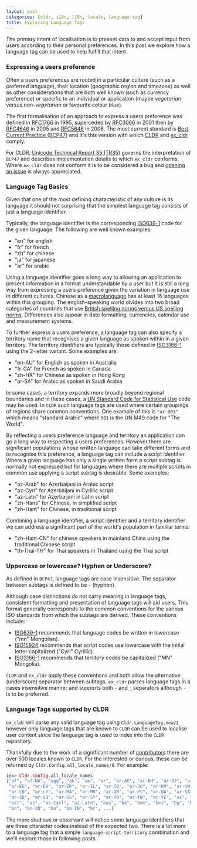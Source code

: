 ```yaml
---
layout: post
categories: [cldr, i18n, l10n, locale, language tag]
title: Exploring Language Tags
---
```


The primary intent of localisation is to present data to and accept input from users according to their personal preferences. In this post we explore how a language tag can be used to help fulfill that intent.

### Expressing a users preference

Often a users preferences are rooted in a particular culture (such as a preferred language), their location (geographic region and timezone) as well as other considerations that are both well known (such as currency preference) or specific to an individual or application (maybe *vegetarian* versus *non-vegetarian* or favourite colour *blue*).

The first formalisation of an approach to express a users preference was defined in [RFC1766](https://tools.ietf.org/html/rfc1766) in 1995, superceded by [RFC3066](https://tools.ietf.org/html/rfc3066) in 2001 then by [RFC4646](https://tools.ietf.org/html/rfc4646) in 2005 and [RFC5646](https://tools.ietf.org/html/rfc5646) in 2006.  The most current standard is [Best Current Practice (BCP47)](https://tools.ietf.org/html/bcp47) and it's this version with which [CLDR](https://cldr.unicode.org) and [ex_cldr](https://hex.pm/packages/ex_cldr) comply.

For CLDR, [Unicode Technical Report 35 (TR35)](http://unicode.org/reports/tr35/#Unicode_Language_and_Locale_Identifiers) governs the interpretation of `BCP47` and describes implementation details to which `ex_cldr` conforms. Where `ex_cldr` does not conform it is to be considered a bug and [opening an issue](https://github.com/elixir-cldr/issues) is always appreciated.

### Language Tag Basics

Given that one of the most defining characteristic of any culture is its language it should not surprising that the simplest language tag consists of just a language identifier.

Typically, the language identifier is the corresponding [ISO639-1](https://en.wikipedia.org/wiki/List_of_ISO_639-1_codes) code for the given language. The following are well known examples:

* "en" for english
* "fr" for french
* "zh" for chinese
* "ja" for japanese
* "ar" for arabic

Using a language identifier goes a long way to allowing an application to present information in a format understandable by a user but it is still a long way from expressing a users preference given the variation in language use in different cultures. Chinese as a [macrolanguage](https://en.wikipedia.org/wiki/ISO_639_macrolanguage) has at least 16 languages within this grouping. The english-speaking world divides into two broad categories of countries that use [British spelling norms versus US spelling norms](https://en.wikipedia.org/wiki/American_and_British_English_spelling_differences). Differences also appear in date formatting, currencies, calendar use and measurement systems.

To further express a users preference, a language tag can also specify a territory name that recognises a given language as spoken within in a given territory. The territory identifiers are typically those defined in [ISO3166-1](https://en.wikipedia.org/wiki/ISO_3166-1) using the 2-letter variant.  Some examples are:

* "en-AU" for English as spoken in Australia
* "fr-CA" for French as spoken in Canada
* "zh-HK" for Chinese as spoken in Hong Kong
* "ar-SA" for Arabic as spoken in Saudi Arabia

In some cases, a territory expands more broadly beyond regional boundaries and in these cases, a [UN Standard Code for Statistical Use](https://en.wikipedia.org/wiki/UN_M49) code may be used. In `CLDR` such language tags are used where certain groupings of regions share common conventions. One example of this is `"ar-001"` which means "standard Arabic" where `001` is the UN.M49 code for "The World".

By reflecting a users preference language and territory an application can go a long way to respecting a users preferences. However there are significant populations whose written language can take different forms and to recognise this preference, a language tag can include a script identifier.  Where a given language has only a single written form a script subtag is normally not expressed but for languages where there are multiple scripts in common use applying a script subtag is desirable. Some examples:

* "az-Arab"	for Azerbaijani in Arabic script
* "az-Cyrl"	for Azerbaijani in Cyrillic script
* "az-Latn"	for Azerbaijani in Latin script
* "zh-Hans"	for Chinese, in simplified script
* "zh-Hant"	for Chinese, in traditional script

Combining a language identifier, a script identifier and a territory identifier we can address a significant part of the world's population in familiar terms:

* "zh-Hant-CN" for chinese speakers in mainland China using the traditional Chinese script
* "th-Thai-TH" for Thai speakers in Thailand using the Thai script

### Uppercase or lowercase? Hyphen or Underscore?

As defined in `BCP47`, language tags are case insensitive. The separator between subtags is defined to be `-` (hyphen).

Although case distinctions do not carry meaning in language tags, consistent formatting and presentation of language tags will aid users. This format generally corresponds to the common conventions for the various ISO standards from which the subtags are derived. These conventions include:

* [ISO639-1](https://en.wikipedia.org/wiki/List_of_ISO_639-1_codes) recommends that language codes be written in lowercase ("mn" Mongolian).
* [ISO15924](https://en.wikipedia.org/wiki/ISO_15924) recommends that script codes use lowercase with the initial letter capitalized ("Cyrl" Cyrillic).
* [ISO3166-1](https://en.wikipedia.org/wiki/ISO_3166-1) recommends that territory codes be capitalized ("MN" Mongolia).

`CLDR` and `ex_cldr` apply these conventions and both allow the alternative `_` (underscore) separator between subtags. `ex_cldr` parses language tags in a cases insensitive manner and supports both `-` and `_` separators although `-` is to be preferred.

### Language Tags supported by CLDR

`ex_cldr` will parse any valid language tag using `Cldr.LanguageTag.new/2` however only language tags that are known to `CLDR` can be used to localise user content since the language tag is used to index into the `CLDR` repository.

Thankfully due to the work of a significant number of [contributors](http://cldr.unicode.org/index/acknowledgments) there are over 500 locales known to `CLDR`. For the interested or curious, these can be returned by `Cldr.Config.all_locale_names/0`. For example:

```elixir
iex> Cldr.Config.all_locale_names
["af", "af-NA", "agq", "ak", "am", "ar", "ar-AE", "ar-BH", "ar-DJ", "ar-DZ",
 "ar-EG", "ar-EH", "ar-ER", "ar-IL", "ar-IQ", "ar-JO", "ar-KM", "ar-KW",
 "ar-LB", "ar-LY", "ar-MA", "ar-MR", "ar-OM", "ar-PS", "ar-QA", "ar-SA",
 "ar-SD", "ar-SO", "ar-SS", "ar-SY", "ar-TD", "ar-TN", "ar-YE", "as", "asa",
 "ast", "az", "az-Cyrl", "az-Latn", "bas", "be", "bem", "bez", "bg", "bm",
 "bn", "bn-IN", "bo", "bo-IN", "br", ...]
```

The more studious or observant will notice some language identifiers that are three character codes instead of the expected two. There is a lot more to a language tag that a simple `language-script-territory` combination and we'll explore those in following posts.
